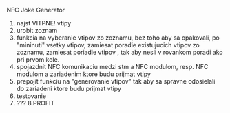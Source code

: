 NFC Joke Generator

1. najst VITPNE! vtipy
2. urobit zoznam
3. funkcia na vyberanie vtipov zo zoznamu, bez toho aby sa opakovali, po "mininuti" vsetky vtipov, zamiesat poradie existujucich vtipov zo zoznamu, zamiesat poriadie vtipov , tak aby nesli v rovankom poradi ako pri prvom kole.
4. spojazdnit NFC komunikaciu medzi stm a NFC modulom, resp. NFC modulom a zariadenim ktore budu prijmat vtipy
5. prepojit funkciu na "generovanie vtipov" tak aby sa spravne odosielali do zariadeni ktore budu prijmat vtipy
6. testovanie
7. ??? 
8.PROFIT
